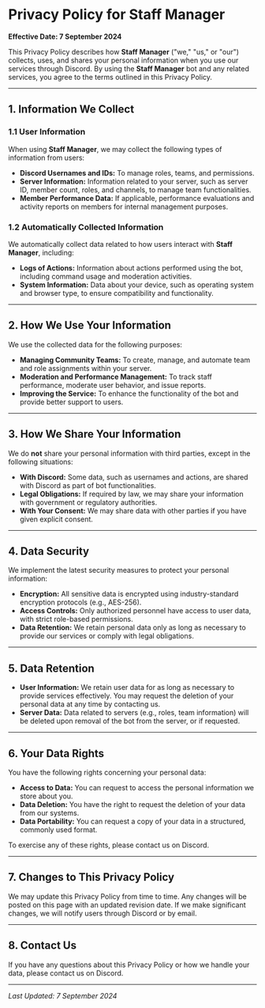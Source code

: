 # **Privacy Policy for Staff Manager**

**Effective Date: 7 September 2024**

This Privacy Policy describes how **Staff Manager** ("we," "us," or "our") collects, uses, and shares your personal information when you use our services through Discord. By using the **Staff Manager** bot and any related services, you agree to the terms outlined in this Privacy Policy.

---

## **1. Information We Collect**

### **1.1 User Information**
When using **Staff Manager**, we may collect the following types of information from users:

- **Discord Usernames and IDs:** To manage roles, teams, and permissions.
- **Server Information:** Information related to your server, such as server ID, member count, roles, and channels, to manage team functionalities.
- **Member Performance Data:** If applicable, performance evaluations and activity reports on members for internal management purposes.

### **1.2 Automatically Collected Information**
We automatically collect data related to how users interact with **Staff Manager**, including:

- **Logs of Actions:** Information about actions performed using the bot, including command usage and moderation activities.
- **System Information:** Data about your device, such as operating system and browser type, to ensure compatibility and functionality.

---

## **2. How We Use Your Information**

We use the collected data for the following purposes:

- **Managing Community Teams:** To create, manage, and automate team and role assignments within your server.
- **Moderation and Performance Management:** To track staff performance, moderate user behavior, and issue reports.
- **Improving the Service:** To enhance the functionality of the bot and provide better support to users.

---

## **3. How We Share Your Information**

We do **not** share your personal information with third parties, except in the following situations:

- **With Discord:** Some data, such as usernames and actions, are shared with Discord as part of bot functionalities.
- **Legal Obligations:** If required by law, we may share your information with government or regulatory authorities.
- **With Your Consent:** We may share data with other parties if you have given explicit consent.

---

## **4. Data Security**

We implement the latest security measures to protect your personal information:

- **Encryption:** All sensitive data is encrypted using industry-standard encryption protocols (e.g., AES-256).
- **Access Controls:** Only authorized personnel have access to user data, with strict role-based permissions.
- **Data Retention:** We retain personal data only as long as necessary to provide our services or comply with legal obligations.

---

## **5. Data Retention**

- **User Information:** We retain user data for as long as necessary to provide services effectively. You may request the deletion of your personal data at any time by contacting us.
- **Server Data:** Data related to servers (e.g., roles, team information) will be deleted upon removal of the bot from the server, or if requested.

---

## **6. Your Data Rights**

You have the following rights concerning your personal data:

- **Access to Data:** You can request to access the personal information we store about you.
- **Data Deletion:** You have the right to request the deletion of your data from our systems.
- **Data Portability:** You can request a copy of your data in a structured, commonly used format.

To exercise any of these rights, please contact us on Discord.

---

## **7. Changes to This Privacy Policy**

We may update this Privacy Policy from time to time. Any changes will be posted on this page with an updated revision date. If we make significant changes, we will notify users through Discord or by email.

---

## **8. Contact Us**

If you have any questions about this Privacy Policy or how we handle your data, please contact us on Discord.

---

_Last Updated: 7 September 2024_
